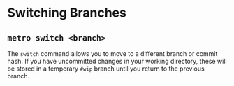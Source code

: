 # Switching Branches

## `metro switch <branch>`

The `switch` command allows you to move to a different branch or commit hash.
If you have uncommitted changes in your working directory, these will be stored
in a temporary `#wip` branch until you return to the previous branch.